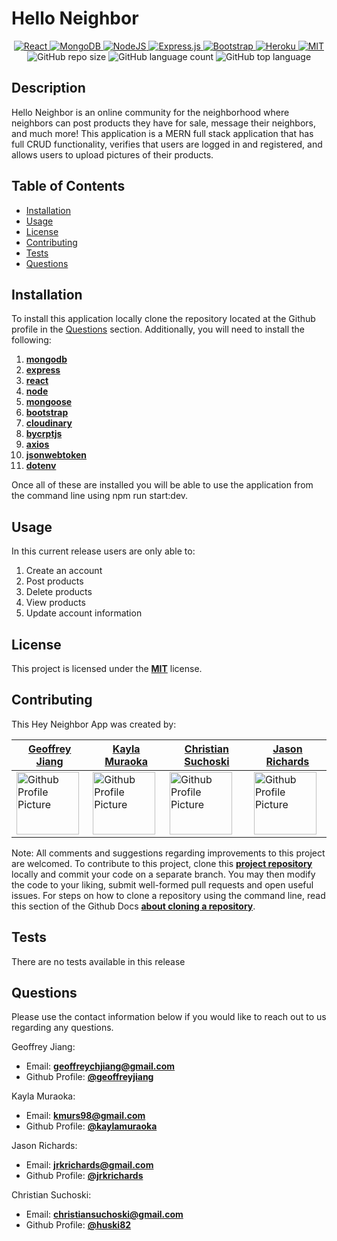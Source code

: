 # Hello Neighbor

<p align="center">
  <a href="https://reactjs.org/">
    <img src="https://img.shields.io/badge/React-20232A?style=for-the-badge&logo=react&logoColor=61DAFB" alt="React">
  </a>
  
  <a href="https://www.mongodb.com/">
    <img alt="MongoDB" src ="https://img.shields.io/badge/MongoDB-%234ea94b.svg?&style=for-the-badge&logo=mongodb&logoColor=white"/>
  </a>

  <a href="https://nodejs.org/en/">
    <img alt="NodeJS" src="https://img.shields.io/badge/node.js%20-%2343853D.svg?&style=for-the-badge&logo=node.js&logoColor=white"/>
   </a>

  <a href="https://expressjs.com/">
    <img alt="Express.js" src="https://img.shields.io/badge/express.js%20-%23404d59.svg?&style=for-the-badge"/>
  </a>

  <a href="https://getbootstrap.com/">
    <img src="https://img.shields.io/badge/Bootstrap-563D7C?style=for-the-badge&logo=bootstrap&logoColor=white" alt="Bootstrap">
  </a>

  <a href="https://dashboard.heroku.com/">
    <img src="https://img.shields.io/badge/Heroku-430098?style=for-the-badge&logo=heroku&logoColor=white" alt="Heroku">
  </a>

  <a href="https://opensource.org/licenses/MIT">
    <img src="https://img.shields.io/badge/License-MIT-yellow.svg?style=for-the-badge" alt="MIT" />
  </a>

  <img src="https://img.shields.io/github/repo-size/kaylamuraoka/neighbor_news?style=for-the-badge" alt="GitHub repo size"/>

  <img src="https://img.shields.io/github/languages/count/kaylamuraoka/neighbor_news?style=for-the-badge" alt="GitHub language count"/>

  <img src="https://img.shields.io/github/languages/top/kaylamuraoka/neighbor_news?style=for-the-badge" alt="GitHub top language"/>

</p>

## Description

Hello Neighbor is an online community for the neighborhood where neighbors can post products they have for sale, message their neighbors, and much more! This application is a MERN full stack application that has full CRUD functionality, verifies that users are logged in and registered, and allows users to upload pictures of their products.

## Table of Contents

- [Installation](#Installation)
- [Usage](#Usage)
- [License](#License)
- [Contributing](#Contributing)
- [Tests](#Tests)
- [Questions](#Questions)

## Installation

To install this application locally clone the repository located at the Github profile in the [Questions](#Questions) section. Additionally, you will need to install the following:

1. [**mongodb**](https://www.mongodb.com/)
2. [**express**](https://expressjs.com/)
3. [**react**](https://reactjs.org/)
4. [**node**](https://nodejs.org/en/)
5. [**mongoose**](https://mongoosejs.com/)
6. [**bootstrap**](https://getbootstrap.com/)
7. [**cloudinary**](https://cloudinary.com/documentation/react_integration)
8. [**bycrptjs**](https://www.npmjs.com/package/bcrypt)
9. [**axios**](npmjs.com/package/axios)
10. [**jsonwebtoken**](https://www.npmjs.com/package/jsonwebtoken)
11. [**dotenv**](https://www.npmjs.com/package/dotenv)

Once all of these are installed you will be able to use the application from the command line using npm run start:dev.

## Usage

In this current release users are only able to:

1. Create an account
2. Post products
3. Delete products
4. View products
5. Update account information

## License

This project is licensed under the [**MIT**](https://opensource.org/licenses/MIT) license.

## Contributing

This Hey Neighbor App was created by:

| [**Geoffrey Jiang**](https://github.com/geoffreyjiang)                                                                                                                  | [**Kayla Muraoka**](https://github.com/kaylamuraoka)                                                                                                                          | [**Christian Suchoski**](https://github.com/huski82)                                                                                                                     | [**Jason Richards**](https://github.com/jrkrichards)                                                                                                                     |
| ----------------------------------------------------------------------------------------------------------------------------------------------------------------------- | ----------------------------------------------------------------------------------------------------------------------------------------------------------------------------- | ------------------------------------------------------------------------------------------------------------------------------------------------------------------------ | ------------------------------------------------------------------------------------------------------------------------------------------------------------------------ |
| <img src="https://avatars.githubusercontent.com/u/70123826?s=400&u=1f1c91f09949453ac296e1996c9249697be84d52&v=4" width="100" height="100" alt="Github Profile Picture"> | <img src="https://avatars.githubusercontent.com/u/48099435?s=400&u=d6386c0b51a7898d7a3e27613af6446d027a7cf5&v=4=20x20" width="100" height="100" alt="Github Profile Picture"> | <img src="https://avatars.githubusercontent.com/u/69609097?s=400&u=5456e1d3291a5ca883f77bee3840071947afed6a&v=4" width="100" height="100" alt="Github Profile Picture"/> | <img src="https://avatars.githubusercontent.com/u/52109217?s=400&u=2d71407f4a7cff60c647cd6a483b43ecf339a7e6&v=4" width="100" height="100" alt="Github Profile Picture"/> |

Note: All comments and suggestions regarding improvements to this project are welcomed. To contribute to this project, clone this [**project repository**](https://github.com/geoffreyjiang/neighbor_news) locally and commit your code on a separate branch. You may then modify the code to your liking, submit well-formed pull requests and open useful issues. For steps on how to clone a repository using the command line, read this section of the Github Docs [**about cloning a repository**](https://docs.github.com/en/free-pro-team@latest/github/creating-cloning-and-archiving-repositories/cloning-a-repository#about-cloning-a-repository).

## Tests

There are no tests available in this release

## Questions

Please use the contact information below if you would like to reach out to us regarding any questions.

Geoffrey Jiang:

- Email: [**geoffreychjiang@gmail.com**](geoffreychjiang@gmail.com)
- Github Profile: [**@geoffreyjiang**](https://github.com/geoffreyjiang)

Kayla Muraoka:

- Email: [**kmurs98@gmail.com**](kmurs98@gmail.com)
- Github Profile: [**@kaylamuraoka**](https://github.com/kaylamuraoka)

Jason Richards:

- Email: [**jrkrichards@gmail.com**](jrkrichards@gmail.com)
- Github Profile: [**@jrkrichards**](https://github.com/jrkrichards)

Christian Suchoski:

- Email: [**christiansuchoski@gmail.com**](christiansuchoski@gmail.com)
- Github Profile: [**@huski82**](https://github.com/huski82)
